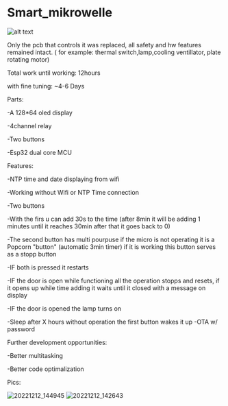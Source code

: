 # Smart_mikrowelle
![alt text](https://m.media-amazon.com/images/I/41DaUCtyl8L._AC_SL1002_.jpg)

Only the pcb that controls it was replaced, all safety and hw features remained intact. ( for example: thermal switch,lamp,cooling ventillator, plate rotating motor)

Total work until working: 12hours

with fine tuning: ~4-6 Days


Parts:

-A 128*64 oled display

-4channel relay

-Two buttons

-Esp32 dual core MCU


Features:

-NTP time and date displaying from wifi

-Working without Wifi or NTP Time connection

-Two buttons

-With the firs u can add 30s to the time (after 8min it will be adding 1 minutes until it reaches 30min after that it goes back to 0)

-The second button has multi pourpuse if the micro is not operating it is a Popcorn "button" (automatic 3min timer) if it is working this button serves as a stopp button

-IF both is pressed it restarts
 
 -IF the door is open while functioning all the operation stopps and resets, if it opens up while time adding it waits until it closed with a message on display 
 
 -IF the door is opened the lamp turns on
  
 -Sleep after X hours without operation the first button wakes it up
 -OTA w/ password



Further development opportunities:

-Better multitasking

-Better code optimalization

Pics: 

![20221212_144945](https://user-images.githubusercontent.com/37541810/207062094-d013c6ac-4b2f-4844-989c-8dc3842803fb.jpg)
![20221212_142643](https://user-images.githubusercontent.com/37541810/207062100-a2f1f703-5ff9-441d-ac47-aa46eed72144.jpg)


